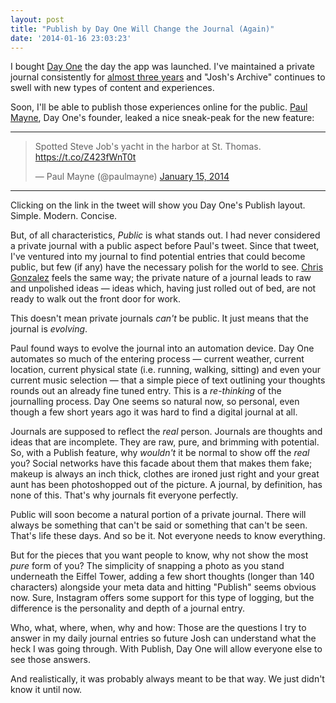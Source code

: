 ```yaml
---
layout: post
title: "Publish by Day One Will Change the Journal (Again)"
date: '2014-01-16 23:03:23'
---
```


<p>I bought <a href="http://dayoneapp.com">Day One</a> the day the app was launched. I've maintained a private journal consistently for <a href="http://www.thenewsprint.co//a-realistic-cost-of-paid-apps">almost three years</a> and "Josh's Archive" continues to swell with new types of content and experiences.</p>

<p>Soon, I'll be able to publish those experiences online for the public. <a href="https://twitter.com/paulmayne">Paul Mayne</a>, Day One's founder, leaked a nice sneak-peak for the new feature:</p>

<hr />

<blockquote data-preserve-html-node="true" class="twitter-tweet" lang="en"><p data-preserve-html-node="true">Spotted Steve Job&#39;s yacht in the harbor at St. Thomas.&#10;<a data-preserve-html-node="true" href="https://t.co/Z423fWnT0t">https://t.co/Z423fWnT0t</a></p>&mdash; Paul Mayne (@paulmayne) <a data-preserve-html-node="true" href="https://twitter.com/paulmayne/statuses/423248634067832832">January 15, 2014</a></blockquote>

<script data-preserve-html-node="true" async src="//platform.twitter.com/widgets.js" charset="utf-8"></script>

<hr />

<p>Clicking on the link in the tweet will show you Day One's Publish layout. Simple. Modern. Concise. </p>

<p>But, of all characteristics, <em>Public</em> is what stands out. I had never considered a private journal with a public aspect before Paul's tweet. Since that tweet, I've ventured into my journal to find potential entries that could become public, but few (if any) have the necessary polish for the world to see. <a href="http://unretrofied.com/blog/2014/1/day-one-introduces-publish-feature">Chris Gonzalez</a> feels the same way; the private nature of a journal leads to raw and unpolished ideas — ideas which, having just rolled out of bed, are not ready to walk out the front door for work.</p>

<p>This doesn't mean private journals <em>can't</em> be public. It just means that the journal is <em>evolving</em>.</p>

<p>Paul found ways to evolve the journal into an automation device. Day One automates so much of the entering process — current weather, current location, current physical state (i.e. running, walking, sitting) and even your current music selection — that a simple piece of text outlining your thoughts rounds out an already fine tuned entry. This is a <em>re-thinking</em> of the journalling process. Day One seems so natural now, so personal, even though a few short years ago it was hard to find a digital journal at all.</p>

<p>Journals are supposed to reflect the <em>real</em> person. Journals are thoughts and ideas that are incomplete. They are raw, pure, and brimming with potential. So, with a Publish feature, why <em>wouldn't</em> it be normal to show off the <em>real</em> you? Social networks have this facade about them that makes them fake; makeup is always an inch thick, clothes are ironed just right and your great aunt has been photoshopped out of the picture. A journal, by definition, has none of this. That's why journals fit everyone perfectly.</p>

<p>Public will soon become a natural portion of a private journal. There will always be something that can't be said or something that can't be seen. That's life these days. And so be it. Not everyone needs to know everything.</p>

<p>But for the pieces that you want people to know, why not show the most <em>pure</em> form of you? The simplicity of snapping a photo as you stand underneath the Eiffel Tower, adding a few short thoughts (longer than 140 characters) alongside your meta data and hitting "Publish" seems obvious now. Sure, Instagram offers some support for this type of logging, but the difference is the personality and depth of a journal entry.</p>

<p>Who, what, where, when, why and how: Those are the questions I try to answer in my daily journal entries so future Josh can understand what the heck I was going through. With Publish, Day One will allow everyone else to see those answers. </p>

<p>And realistically, it was probably always meant to be that way. We just didn't know it until now.</p